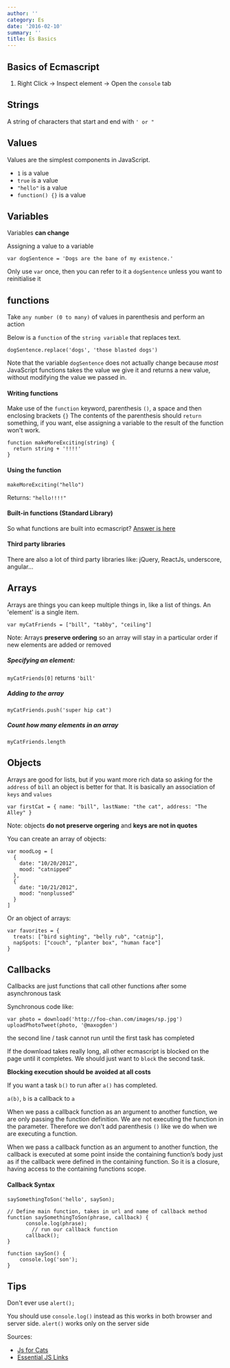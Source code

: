 ```yaml
---
author: ''
category: Es
date: '2016-02-10'
summary: ''
title: Es Basics
---
```

## Basics of Ecmascript

1. Right Click -> Inspect element -> Open the `console` tab

## Strings

A string of characters that start and end with `' or "`

## Values

Values are the simplest components in JavaScript.
- `1` is a value
- `true` is a value
- `"hello"` is a value
- `function() {}` is a value

## Variables

Variables **can change**

Assigning a value to a variable

`var dogSentence = 'Dogs are the bane of my existence.'`

Only use `var` once, then you can refer to it a `dogSentence` unless you want to reinitialise it

## functions

Take `any number (0 to many)` of values in parenthesis and perform an action

Below is a `function` of the `string variable` that replaces text.

`dogSentence.replace('dogs', 'those blasted dogs')`

Note that the variable `dogSentence` does not actually change because _most_ JavaScript functions takes the value we give it and returns a new value, without modifying the value we passed in.

#### Writing functions

Make use of the `function` keyword, parenthesis `()`, a space and then enclosing brackets `{}`
The contents of the parenthesis should `return` something, if you want, else assigning a variable to the result of the function won't work.

```
function makeMoreExciting(string) {
  return string + '!!!!'
}
```

#### Using the function

`makeMoreExciting("hello")`

Returns: `"hello!!!!"`

#### Built-in functions (Standard Library)

So what functions are built into ecmascript? [Answer is here](https://developer.mozilla.org/en-US/docs/Web/JavaScript/Reference)

#### Third party libraries

There are also a lot of third party libraries like: jQuery, ReactJs, underscore, angular...

## Arrays

Arrays are things you can keep multiple things in, like a list of things. An 'element' is a single item.

`var myCatFriends = ["bill", "tabby", "ceiling"]`

Note: Arrays **preserve ordering** so an array will stay in a particular order if new elements are added or removed

##### Specifying an element:

`myCatFriends[0]` returns `'bill'`

##### Adding to the array

`myCatFriends.push('super hip cat')`

##### Count how many elements in an array

`myCatFriends.length`

## Objects

Arrays are good for lists, but if you want more rich data so asking for the `address` of `bill` an object is better for that. It is basically an association of `keys` and `values`

`var firstCat = { name: "bill", lastName: "the cat", address: "The Alley" }`

Note: objects **do not preserve orgering** and **keys are not in quotes**

You can create an array of objects:

```
var moodLog = [
  {
    date: "10/20/2012",
    mood: "catnipped"
  },
  {
    date: "10/21/2012",
    mood: "nonplussed"
  }
]
```
Or an object of arrays:

```
var favorites = {
  treats: ["bird sighting", "belly rub", "catnip"],
  napSpots: ["couch", "planter box", "human face"]
}
```

## Callbacks

Callbacks are just functions that call other functions after some asynchronous task

Synchronous code like:

```
var photo = download('http://foo-chan.com/images/sp.jpg')
uploadPhotoTweet(photo, '@maxogden')
```

the second line / task cannot run until the first task has completed

If the download takes really long, all other ecmascript is blocked on the page until it completes.
We should just want to `block` the second task.

**Blocking execution should be avoided at all costs**

If you want a task `b()` to run after `a()` has completed.

`a(b)`, `b` is a callback to `a`

When we pass a callback function as an argument to another function, we are only passing the function definition. We are not executing the function in the parameter. Therefore we don't add parenthesis `()` like we do when we are executing a function.

When we pass a callback function as an argument to another function, the callback is executed at some point inside the containing function’s body just as if the callback were defined in the containing function. So it is a closure, having access to the containing functions scope.

#### Callback Syntax

```
saySomethingToSon('hello', saySon);

// Define main function, takes in url and name of callback method
function saySomethingToSon(phrase, callback) {
      console.log(phrase);
    	// run our callback function
      callback();
}

function saySon() {
    console.log('son');
}
```

## Tips

Don't ever use `alert();`

You should use `console.log()` instead as this works in both browser and server side.
`alert()` works only on the server side



Sources:
- [Js for Cats](http://jsforcats.com/)
- [Essential JS Links](https://github.com/ericelliott/essential-javascript-links)

